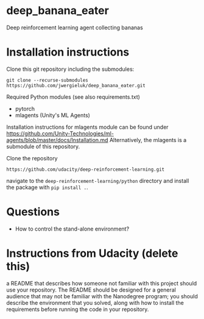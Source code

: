 # deep_banana_eater

Deep reinforcement learning agent collecting bananas




# Installation instructions



Clone this git repository including the submodules: 

    git clone --recurse-submodules https://github.com/jwergieluk/deep_banana_eater.git

Required Python modules (see also requirements.txt)

* pytorch
* mlagents (Unity's ML Agents)

Installation instructions for mlagents module can be found under 
https://github.com/Unity-Technologies/ml-agents/blob/master/docs/Installation.md
Alternatively, the mlagents is a submodule of this repository. 

Clone the repository

    https://github.com/udacity/deep-reinforcement-learning.git
    
navigate to the `deep-reinforcement-learning/python` directory and install the package with 
`pip install .`.



# Questions

* How to control the stand-alone environment?


# Instructions from Udacity (delete this)

a README that describes how someone not familiar with this project should use your 
repository. The README should be designed for a general audience that may not be 
familiar with the Nanodegree program; you should describe the environment that 
you solved, along with how to install the requirements before running the code in your repository.


